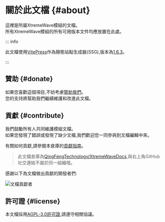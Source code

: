# 關於此文檔 {#about}

這裡是所屬XtremeWave模組的文檔。\
所有XtremeWave模組的所有可用版本文件均應放置在此處。

::: info

此文檔使用[VitePress](https://github.com/vuejs/vitepress)作為靜態站點生成器(SSG),版本為[1.6.3](https://github.com/vuejs/vitepress/releases/tag/v1.6.3)。

:::

## 贊助 {#donate}

如果您喜歡這個項目,不妨考慮[贊助我們](https://www.xtreme.net.cn/donate)。\
您的支持將幫助我們繼續維護和改進此文檔。

## 貢獻 {#contribute}

我們鼓勵所有人共同維護模組文檔。\
如果您發現了錯誤或發現了缺少文檔,我們歡迎您一同參與到文檔編輯中來。

有關如何貢獻,請參閱本倉庫的[貢獻指南](https://github.com/QingFeng-awa/XtremeWaveModDocs/blob/v2/CONTRIBUTING.md)。

> 此文檔倉庫為[QingFengTechnology/XtremeWaveDocs](https://github.com/QingFengTechnology/XtremeWaveDocs),與右上角GitHub社交連結不屬於同一組織哦。

感謝以下為文檔做出貢獻的開發者們:

![文檔貢獻者](https://contrib.rocks/image?repo=XtremeWave/WebSiteDocs)

## 許可證 {#license}

本文檔採用[AGPL-3.0許可證](https://github.com/QingFengTechnology/XtremeWaveDocs/blob/v2/LICENSE),請遵守相關協議。
